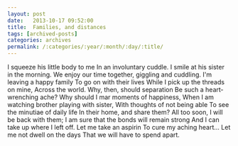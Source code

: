 ```yaml
---
layout: post
date:	2013-10-17 09:52:00
title:  Families, and distances
tags: [archived-posts]
categories: archives
permalink: /:categories/:year/:month/:day/:title/
---
```

I squeeze his little body to me
In an involuntary cuddle.
I smile at his sister in the morning.
We enjoy our time together, giggling and cuddling.
I'm leaving a happy family
To go on with their lives
While I pick up the threads on mine,
Across the world.
Why, then, should separation
Be such a heart-wrenching ache?
Why should I mar moments of happiness,
When I am watching brother playing with sister,
With thoughts of not being able
To see the minutiae of daily life
In their home, and share them?
All too soon, I will be back with them;
I am sure that the bonds will remain strong
And I can take up where I left off.
Let me take an aspirin
To cure my aching heart...
Let me not dwell on the days
That we will have to spend apart.

